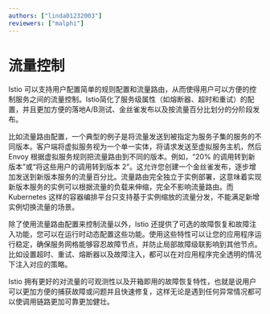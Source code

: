 ```yaml
---
authors: ["linda01232003"]
reviewers: ["malphi"]
---
```


# 流量控制

Istio 可以支持用户配置简单的规则配置和流量路由，从而使得用户可以方便的控制服务之间的流量控制。Istio简化了服务级属性（如熔断器、超时和重试）的配置，并且更加方便的落地A/B测试、金丝雀发布以及按流量百分比划分的分阶段发布。

比如流量路由配置，一个典型的例子是将流量发送到被指定为服务子集的服务的不同版本。客户端将虚拟服务视为一个单一实体，将请求发送至虚拟服务主机，然后 Envoy 根据虚拟服务规则把流量路由到不同的版本。例如，“20% 的调用转到新版本”或“将这些用户的调用转到版本 2”。这允许您创建一个金丝雀发布，逐步增加发送到新版本服务的流量百分比。流量路由完全独立于实例部署，这意味着实现新版本服务的实例可以根据流量的负载来伸缩，完全不影响流量路由。而 Kubernetes 这样的容器编排平台只支持基于实例缩放的流量分发，不能满足新增实例切换流量的场景。

除了使用流量路由配置来控制流量以外，Istio 还提供了可选的故障恢复和故障注入功能，您可以在运行时动态配置这些功能。使用这些特性可以让您的应用程序运行稳定，确保服务网格能够容忍故障节点，并防止局部故障级联影响到其他节点。比如设置超时、重试、熔断器以及故障注入，都可以在对应用程序完全透明的情况下注入对应的策略。

Istio 拥有更好的对流量的可观测性以及开箱即用的故障恢复特性，也就是说用户可以更加方便的捕获故障或问题并且快速修复，这样无论是遇到任何异常情况都可以使调用链路更加可靠更加健壮。